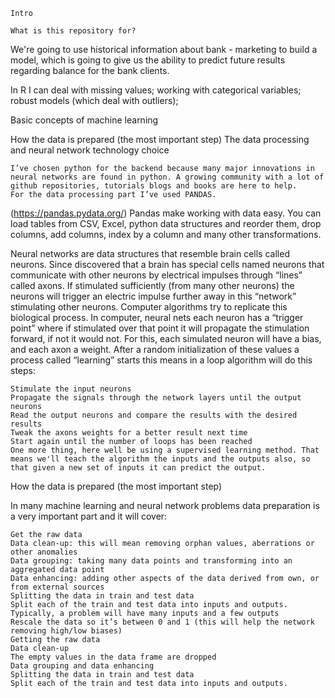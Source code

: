 ﻿	Intro

	What is this repository for?

We're going to use historical information about bank - marketing to build a model, which is going to give us the ability to predict future results regarding balance for the bank clients.

In R I can deal with missing values; working with categorical variables; robust models (which deal with outliers); 

Basic concepts of machine learning

How the data is prepared (the most important step)
The data processing and neural network technology choice

    I’ve chosen python for the backend because many major innovations in neural networks are found in python. A growing community with a lot of github repositories, tutorials blogs and books are here to help.
    For the data processing part I’ve used PANDAS.
(https://pandas.pydata.org/) Pandas make working with data easy. You can load tables from CSV, Excel, python data structures and reorder them, drop columns, add columns, index by a column and many other transformations.

Neural networks are data structures that resemble brain cells called neurons. Since discovered that a brain has special cells named neurons that communicate with other neurons by electrical impulses through “lines” called axons. If stimulated sufficiently (from many other neurons) the neurons will trigger an electric impulse further away in this “network” stimulating other neurons.
Computer algorithms try to replicate this biological process.
In computer, neural nets each neuron has a “trigger point” where if stimulated over that point it will propagate the stimulation forward, if not it would not. For this, each simulated neuron will have a bias, and each axon a weight. After a random initialization of these values a process called “learning” starts this means in a loop algorithm will do this steps:

    Stimulate the input neurons
    Propagate the signals through the network layers until the output neurons
    Read the output neurons and compare the results with the desired results
    Tweak the axons weights for a better result next time
    Start again until the number of loops has been reached
    One more thing, here well be using a supervised learning method. That means we'll teach the algorithm the inputs and the outputs also, so that given a new set of inputs it can predict the output.

How the data is prepared (the most important step)

In many machine learning and neural network problems data preparation is a very important part and it will cover:

    Get the raw data
    Data clean-up: this will mean removing orphan values, aberrations or other anomalies
    Data grouping: taking many data points and transforming into an aggregated data point
    Data enhancing: adding other aspects of the data derived from own, or from external sources
    Splitting the data in train and test data
    Split each of the train and test data into inputs and outputs.
    Typically, a problem will have many inputs and a few outputs
    Rescale the data so it’s between 0 and 1 (this will help the network removing high/low biases)
    Getting the raw data
    Data clean-up
    The empty values in the data frame are dropped
    Data grouping and data enhancing
    Splitting the data in train and test data
    Split each of the train and test data into inputs and outputs.




